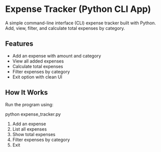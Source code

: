 #  Expense Tracker (Python CLI App)

A simple command-line interface (CLI) expense tracker built with Python.  
Add, view, filter, and calculate total expenses by category.

## Features

- Add an expense with amount and category
- View all added expenses
- Calculate total expenses
- Filter expenses by category
- Exit option with clean UI

##  How It Works

Run the program using:

python expense_tracker.py

1. Add an expense
2. List all expenses
3. Show total expenses
4. Filter expenses by category
5. Exit
